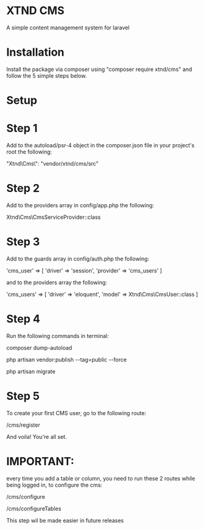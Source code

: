 # XTND CMS
A simple content management system for laravel 

# Installation
Install the package via composer using "composer require xtnd/cms" and follow the 5 simple steps below.

# Setup

# Step 1

Add to the autoload/psr-4 object in the composer.json file in your project's root the following:

"Xtnd\\Cms\\": "vendor/xtnd/cms/src"

# Step 2
Add to the providers array in config/app.php the following:

Xtnd\Cms\CmsServiceProvider::class

# Step 3
Add to the guards array in config/auth.php the following:

'cms_user' => [
            'driver' => 'session',
            'provider' => 'cms_users'
        ]
        
and to the providers array the following:

'cms_users' => [
            'driver' => 'eloquent',
            'model' => Xtnd\Cms\CmsUser::class
        ]
        
# Step 4
Run the following commands in terminal:

composer dump-autoload

php artisan vendor:publish --tag=public --force

php artisan migrate

# Step 5
To create your first CMS user, go to the following route:

/cms/register

And voila! You're all set.

# IMPORTANT:
every time you add a table or column, you need to run these 2 routes while being logged in, to configure the cms:

/cms/configure

/cms/configureTables

This step wil be made easier in future releases


